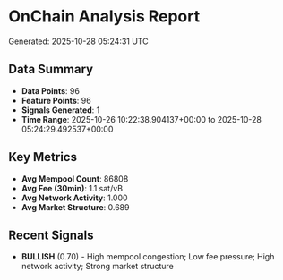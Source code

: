 # OnChain Analysis Report
Generated: 2025-10-28 05:24:31 UTC

## Data Summary
- **Data Points**: 96
- **Feature Points**: 96
- **Signals Generated**: 1
- **Time Range**: 2025-10-26 10:22:38.904137+00:00 to 2025-10-28 05:24:29.492537+00:00

## Key Metrics
- **Avg Mempool Count**: 86808
- **Avg Fee (30min)**: 1.1 sat/vB
- **Avg Network Activity**: 1.000
- **Avg Market Structure**: 0.689

## Recent Signals
- **BULLISH** (0.70) - High mempool congestion; Low fee pressure; High network activity; Strong market structure
